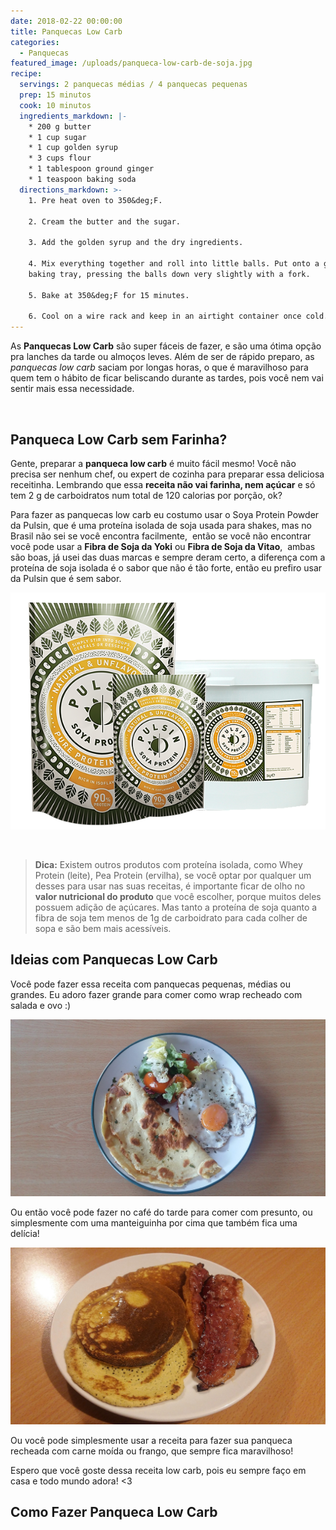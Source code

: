 ```yaml
---
date: 2018-02-22 00:00:00
title: Panquecas Low Carb
categories:
  - Panquecas
featured_image: /uploads/panqueca-low-carb-de-soja.jpg
recipe:
  servings: 2 panquecas médias / 4 panquecas pequenas
  prep: 15 minutos
  cook: 10 minutos
  ingredients_markdown: |-
    * 200 g butter
    * 1 cup sugar
    * 1 cup golden syrup
    * 3 cups flour
    * 1 tablespoon ground ginger
    * 1 teaspoon baking soda
  directions_markdown: >-
    1. Pre heat oven to 350&deg;F.

    2. Cream the butter and the sugar.

    3. Add the golden syrup and the dry ingredients.

    4. Mix everything together and roll into little balls. Put onto a greased
    baking tray, pressing the balls down very slightly with a fork.

    5. Bake at 350&deg;F for 15 minutes.

    6. Cool on a wire rack and keep in an airtight container once cold.
---
```


As **Panquecas Low Carb** s&atilde;o super f&aacute;ceis de fazer, e s&atilde;o uma &oacute;tima op&ccedil;&atilde;o pra lanches da tarde ou almo&ccedil;os leves. Al&eacute;m de ser de r&aacute;pido preparo, as *panquecas low carb* saciam por longas horas, o que &eacute; maravilhoso para quem tem o h&aacute;bito de ficar beliscando durante as tardes, pois voc&ecirc; nem vai sentir mais essa necessidade.

&nbsp;

## Panqueca Low Carb sem Farinha?

Gente, preparar a **panqueca low carb** &eacute; muito f&aacute;cil mesmo! Voc&ecirc; n&atilde;o precisa ser nenhum chef, ou expert de cozinha para preparar essa deliciosa receitinha. Lembrando que essa **receita n&atilde;o vai farinha, nem a&ccedil;&uacute;car** e s&oacute; tem 2 g de carboidratos num total de 120 calorias por por&ccedil;&atilde;o, ok?

Para fazer as panquecas low carb eu costumo usar o Soya Protein Powder da Pulsin, que &eacute; uma prote&iacute;na isolada de soja usada para shakes, mas no Brasil n&atilde;o sei se voc&ecirc; encontra facilmente,&nbsp; ent&atilde;o se voc&ecirc; n&atilde;o encontrar voc&ecirc; pode usar a **Fibra de Soja da Yoki** ou **Fibra de Soja da Vitao**,&nbsp; ambas s&atilde;o boas, j&aacute; usei das duas marcas e sempre deram certo, a diferen&ccedil;a com a prote&iacute;na de soja isolada &eacute; o sabor que n&atilde;o &eacute; t&atilde;o forte, ent&atilde;o eu prefiro usar da Pulsin que &eacute; sem sabor.

![](/uploads/versions/soya-all-3-sizes-web---x----600-451x---.png)

&nbsp;

> **Dica:** Existem outros produtos com prote&iacute;na isolada, como Whey Protein (leite), Pea Protein (ervilha), se voc&ecirc; optar por qualquer um desses para usar nas suas receitas, &eacute; importante ficar de olho no **valor nutricional do produto** que voc&ecirc; escolher, porque muitos deles possuem adi&ccedil;&atilde;o de a&ccedil;&uacute;cares. Mas tanto a prote&iacute;na de soja quanto a fibra de soja tem menos de 1g de carboidrato para cada colher de sopa e s&atilde;o bem mais acess&iacute;veis.

## Ideias com Panquecas Low Carb

Voc&ecirc; pode fazer essa receita com panquecas pequenas, m&eacute;dias ou grandes. Eu adoro fazer grande para comer como wrap recheado com salada e ovo :)

![](/uploads/versions/panqueca-low-carb-grande-sem-farinha---x----1560-877x---.jpg)

Ou ent&atilde;o voc&ecirc; pode fazer no caf&eacute; do tarde para comer com presunto, ou simplesmente com uma manteiguinha por cima que tamb&eacute;m fica uma del&iacute;cia!

![](/uploads/versions/panqueca-low-carb-com-manteiga---x----1560-877x---.jpg)

Ou voc&ecirc; pode simplesmente usar a receita para fazer sua panqueca recheada com carne mo&iacute;da ou frango, que sempre fica maravilhoso!

Espero que voc&ecirc; goste dessa receita low carb, pois eu sempre fa&ccedil;o em casa e todo mundo adora! &lt;3

## Como Fazer Panqueca Low Carb

&nbsp;

&nbsp;

&nbsp;